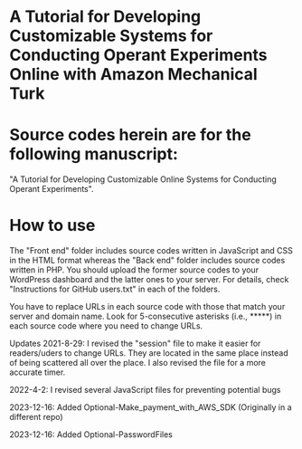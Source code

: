 # A Tutorial for Developing Customizable Systems for Conducting Operant Experiments Online with Amazon Mechanical Turk

# Source codes herein are for the following manuscript:

"A Tutorial for Developing Customizable Online Systems for Conducting Operant Experiments".

# How to use
The "Front end" folder includes source codes written in JavaScript and CSS in the HTML format whereas the "Back end" folder includes source codes written in PHP. You should upload the former source codes to your WordPress dashboard and the latter ones to your server. For details, check "Instructions for GitHub users.txt" in each of the folders.

You have to replace URLs in each source code with those that match your server and domain name. Look for 5-consecutive asterisks (i.e., *****) in each source code where you need to change URLs.    

Updates
2021-8-29: I revised the "session" file to make it easier for readers/uders to change URLs. They are located in the same place instead of being scattered all over the place. I also revised the file for a more accurate timer.

2022-4-2: I revised several JavaScript files for preventing potential bugs

2023-12-16: Added Optional-Make_payment_with_AWS_SDK (Originally in a different repo)

2023-12-16: Added Optional-PasswordFiles
